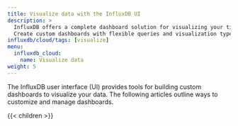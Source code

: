 ```yaml
---
title: Visualize data with the InfluxDB UI
description: >
  InfluxDB offers a complete dashboard solution for visualizing your time series data.
  Create custom dashboards with flexible queries and visualization types.
influxdb/cloud/tags: [visualize]
menu:
  influxdb_cloud:
    name: Visualize data
weight: 5
---
```


The InfluxDB user interface (UI) provides tools for building custom dashboards to visualize your data.
The following articles outline ways to customize and manage dashboards.

{{< children >}}

